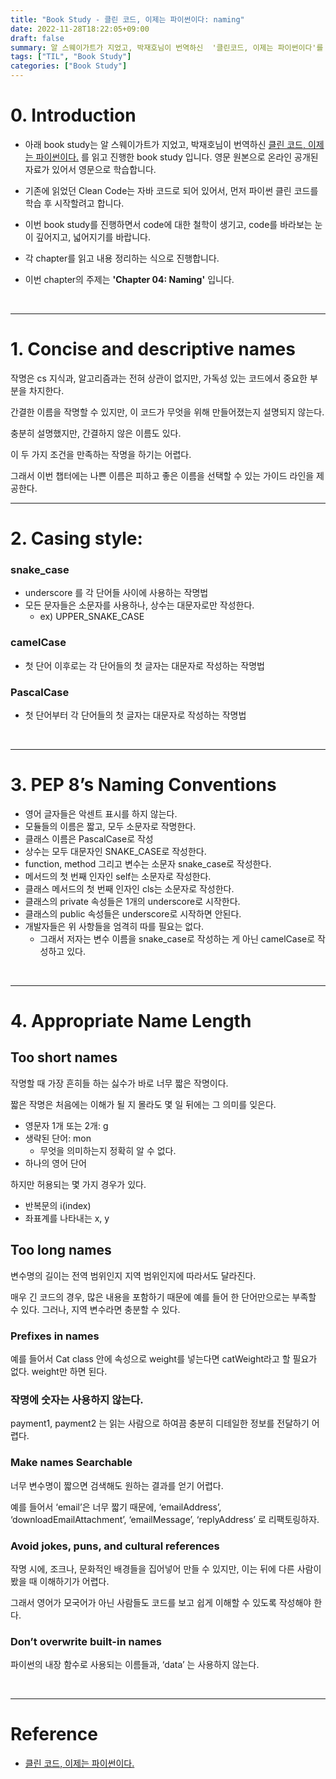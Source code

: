 ```yaml
---
title: "Book Study - 클린 코드, 이제는 파이썬이다: naming"
date: 2022-11-28T18:22:05+09:00
draft: false
summary: 알 스웨이가트가 지었고, 박재호님이 번역하신  '클린코드, 이제는 파이썬이다'를 읽고 학습한 내용이다. 이번에는 naming에 대한 가이드 라인에 대해 학습해보자. 
tags: ["TIL", "Book Study"]
categories: ["Book Study"]
---
```

# 0. Introduction

- 아래 book study는 알 스웨이가트가 지었고, 박재호님이 번역하신 [클린 코드, 이제는 파이썬이다.](https://book.interpark.com/product/BookDisplay.do?_method=detail&sc.prdNo=355096830&gclid=Cj0KCQjw166aBhDEARIsAMEyZh4ltxiM-nlGaj3yjPIW82A6l-hPlXjmjBCqtmw6xzqRX8dc8Rk6PFMaAjm9EALw_wcB) 를 읽고 진행한 book study 입니다. 영문 원본으로 온라인 공개된 자료가 있어서 영문으로 학습합니다.

- 기존에 읽었던 Clean Code는 자바 코드로 되어 있어서, 먼저 파이썬 클린 코드를 학습 후 시작할려고 합니다.

- 이번 book study를 진행하면서 code에 대한 철학이 생기고, code를 바라보는 눈이 깊어지고, 넓어지기를 바랍니다.

- 각 chapter를 읽고 내용 정리하는 식으로 진행합니다.

- 이번 chapter의 주제는 **'Chapter 04: Naming'** 입니다.

<br>

---


# 1. Concise and descriptive names

작명은 cs 지식과, 알고리즘과는 전혀 상관이 없지만, 가독성 있는 코드에서 중요한 부분을 차지한다. 

간결한 이름을 작명할 수 있지만, 이 코드가 무엇을 위해 만들어졌는지 설명되지 않는다. 

충분히 설명했지만, 간결하지 않은 이름도 있다.

이 두 가지 조건을 만족하는 작명을 하기는 어렵다.

그래서 이번 챕터에는 나쁜 이름은 피하고 좋은 이름을 선택할 수 있는 가이드 라인을 제공한다.

---

# 2. Casing style:

### snake_case

- underscore 를 각 단어들 사이에 사용하는 작명법
- 모든 문자들은 소문자를 사용하나, 상수는 대문자로만 작성한다.
    - ex) UPPER_SNAKE_CASE

### camelCase

- 첫 단어 이후로는 각 단어들의 첫 글자는 대문자로 작성하는 작명법

### PascalCase

- 첫 단어부터 각 단어들의 첫 글자는 대문자로 작성하는 작명법

<br>

---

# 3. PEP 8’s Naming Conventions

- 영어 글자들은 악센트 표시를 하지 않는다.
- 모듈들의 이름은 짧고, 모두 소문자로 작명한다.
- 클래스 이름은 PascalCase로 작성
- 상수는 모두 대문자인 SNAKE_CASE로 작성한다.
- function, method 그리고 변수는 소문자 snake_case로 작성한다.
- 메서드의 첫 번째 인자인 self는 소문자로 작성한다.
- 클래스 메서드의 첫 번째 인자인 cls는 소문자로 작성한다.
- 클래스의 private 속성들은 1개의 underscore로 시작한다.
- 클래스의 public 속성들은 underscore로 시작하면 안된다.
- 개발자들은 위 사항들을 엄격히 따를 필요는 없다.
    - 그래서 저자는 변수 이름을 snake_case로 작성하는 게 아닌 camelCase로 작성하고 있다.

<br>

---

# 4. Appropriate Name Length

## Too short names

작명할 때 가장 흔히들 하는 싫수가 바로 너무 짧은 작명이다.  

짧은 작명은 처음에는 이해가 될 지 몰라도 몇 일 뒤에는 그 의미를 잊은다.

- 영문자 1개 또는 2개: g
- 생략된 단어: mon
    - 무엇을 의미하는지 정확히 알 수 없다.
- 하나의 영어 단어

하지만 허용되는 몇 가지 경우가 있다. 

- 반복문의 i(index)
- 좌표계를 나타내는 x, y

## Too long names

변수명의 길이는 전역 범위인지 지역 범위인지에 따라서도 달라진다. 

매우 긴 코드의 경우, 많은 내용을 포함하기 때문에 예를 들어 한 단어만으로는 부족할 수 있다. 그러나, 지역 변수라면 충분할 수 있다.

### Prefixes in names

예를 들어서 Cat class 안에 속성으로 weight를 넣는다면 catWeight라고 할 필요가 없다. weight만 하면 된다. 

### 작명에 숫자는 사용하지 않는다.

payment1, payment2 는 읽는 사람으로 하여끔 충분히 디테일한 정보를 전달하기 어렵다. 

### Make names Searchable

너무 변수명이 짧으면 검색해도 원하는 결과를 얻기 어렵다. 

예를 들어서 ‘email’은 너무 짧기 때문에, ‘emailAddress’, ‘downloadEmailAttachment’, ‘emailMessage’, ‘replyAddress’ 로 리팩토링하자. 

### Avoid jokes, puns, and cultural references

작명 시에, 조크나, 문화적인 배경들을 집어넣어 만들 수 있지만, 이는 뒤에 다른 사람이 봤을 때 이해하기가 어렵다. 

그래서 영어가 모국어가 아닌 사람들도 코드를 보고 쉽게 이해할 수 있도록 작성해야 한다.

### Don’t overwrite built-in names

파이썬의 내장 함수로 사용되는 이름들과, ‘data’ 는 사용하지 않는다.


<br>

---

# Reference

- [클린 코드, 이제는 파이썬이다.](https://book.interpark.com/product/BookDisplay.do?_method=detail&sc.prdNo=355096830&gclid=Cj0KCQjw166aBhDEARIsAMEyZh4ltxiM-nlGaj3yjPIW82A6l-hPlXjmjBCqtmw6xzqRX8dc8Rk6PFMaAjm9EALw_wcB) 